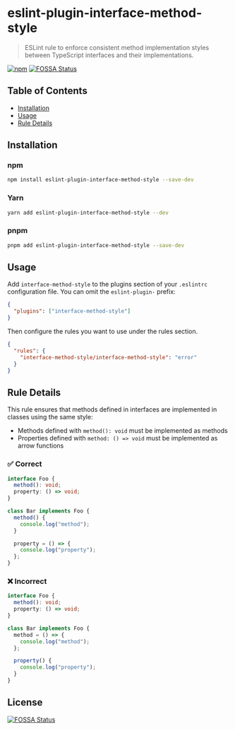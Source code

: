 # eslint-plugin-interface-method-style

> ESLint rule to enforce consistent method implementation styles between TypeScript interfaces and their implementations.

[![npm](https://img.shields.io/npm/v/eslint-plugin-interface-method-style)](https://www.npmjs.com/package/eslint-plugin-interface-method-style)
[![FOSSA Status](https://app.fossa.com/api/projects/git%2Bgithub.com%2Feavam%2Feslint-plugin-interface-method-style.svg?type=shield)](https://app.fossa.com/projects/git%2Bgithub.com%2Feavam%2Feslint-plugin-interface-method-style?ref=badge_shield)

## Table of Contents

- [Installation](#installation)
- [Usage](#usage)
- [Rule Details](#rule-details)

## Installation

### npm

```sh
npm install eslint-plugin-interface-method-style --save-dev
```

### Yarn

```sh
yarn add eslint-plugin-interface-method-style --dev
```

### pnpm

```sh
pnpm add eslint-plugin-interface-method-style --save-dev
```

## Usage

Add `interface-method-style` to the plugins section of your `.eslintrc` configuration file. You can omit the `eslint-plugin-` prefix:

```json
{
  "plugins": ["interface-method-style"]
}
```

Then configure the rules you want to use under the rules section.

```json
{
  "rules": {
    "interface-method-style/interface-method-style": "error"
  }
}
```

## Rule Details

This rule ensures that methods defined in interfaces are implemented in classes using the same style:

- Methods defined with `method(): void` must be implemented as methods
- Properties defined with `method: () => void` must be implemented as arrow functions

### ✅ Correct

```ts
interface Foo {
  method(): void;
  property: () => void;
}

class Bar implements Foo {
  method() {
    console.log("method");
  }

  property = () => {
    console.log("property");
  };
}
```

### ❌ Incorrect

```ts
interface Foo {
  method(): void;
  property: () => void;
}

class Bar implements Foo {
  method = () => {
    console.log("method");
  };

  property() {
    console.log("property");
  }
}
```


## License
[![FOSSA Status](https://app.fossa.com/api/projects/git%2Bgithub.com%2Feavam%2Feslint-plugin-interface-method-style.svg?type=large)](https://app.fossa.com/projects/git%2Bgithub.com%2Feavam%2Feslint-plugin-interface-method-style?ref=badge_large)
